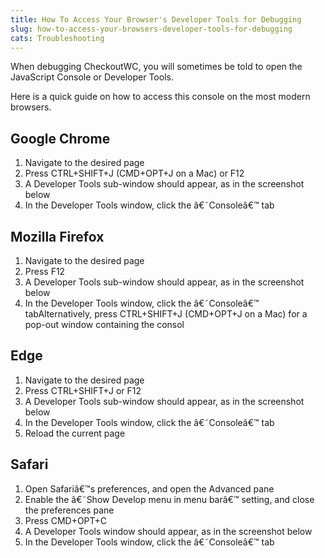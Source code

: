 ```yaml
---
title: How To Access Your Browser's Developer Tools for Debugging
slug: how-to-access-your-browsers-developer-tools-for-debugging
cats: Troubleshooting
---
```



  <p>
    When debugging CheckoutWC, you will sometimes be told to open the JavaScript Console or Developer Tools.
  </p>
  <p>
    Here is a quick guide on how to access this console on the most modern browsers.
  </p>
  <h2>
    Google Chrome
  </h2>
  <ol>
    <li>Navigate to the desired page
    </li>
    <li>Press CTRL+SHIFT+J (CMD+OPT+J on a Mac) or F12
    </li>
    <li>A&nbsp;Developer Tools sub-window should appear, as in the screenshot below
    </li>
    <li>In the Developer Tools window, click the â€˜Consoleâ€™ tab
    </li>
  </ol>
  <h2>
    Mozilla Firefox
  </h2>
  <ol>
    <li>Navigate to the desired page
    </li>
    <li>Press F12
    </li>
    <li>A Developer Tools sub-window should appear, as in the screenshot below
    </li>
    <li>In the Developer Tools window, click the â€˜Consoleâ€™ tabAlternatively, press CTRL+SHIFT+J (CMD+OPT+J on a Mac) for a pop-out window containing the consol
    </li>
  </ol>
  <h2>
    Edge
  </h2>
  <ol>
    <li>Navigate to the desired page
    </li>
    <li>Press CTRL+SHIFT+J or F12
    </li>
    <li>A Developer Tools sub-window should appear, as in the screenshot below
    </li>
    <li>In the Developer Tools window, click the â€˜Consoleâ€™ tab
    </li>
    <li>Reload the current page
    </li>
  </ol>
  <h2>
    Safari
  </h2>
  <ol>
    <li>Open Safariâ€™s preferences, and open the Advanced pane
    </li>
    <li>Enable the â€˜Show Develop menu in menu barâ€™ setting, and close the preferences pane
    </li>
    <li>Press CMD+OPT+C
    </li>
    <li>A Developer Tools window should appear, as in the screenshot below
    </li>
    <li>In the Developer Tools window, click the â€˜Consoleâ€™ tab
    </li>
  </ol>
